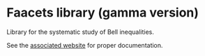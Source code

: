 # Faacets library (gamma version)

Library for the systematic study of Bell inequalities.

See the [associated website](https://denisrosset.github.io/faacets-gamma) for proper documentation.
